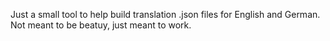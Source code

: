 Just a small tool to help build translation .json files for English and German.
Not meant to be beatuy, just meant to work.
